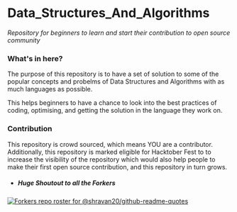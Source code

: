 # Data_Structures_And_Algorithms
_Repository for beginners to learn and start their contribution to open source community_

### What's in here?
The purpose of this repository is to have a set of solution to some of the popular concepts and probelms of Data Structures and Algorithms with as much languages as possible. 

This helps beginners to have a chance to look into the best practices of coding, optimising, and getting the solution in the language they work on. 

### Contribution
This repository is crowd sourced, which means YOU are a contributor.
Additionally, this repository is marked eligible for Hacktober Fest to to increase the visibility of the repository which would also help people to make their first open source contribution, and this repository in turn grows.

- ##### _Huge Shoutout to all the Forkers_
[![Forkers repo roster for @shravan20/github-readme-quotes](https://github.com/ShubhKotnala/Data_Structures_And_Algorithms)](https://github.com/ShubhKotnala/Data_Structures_And_Algorithms/network/members)
